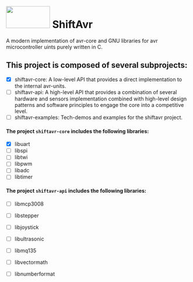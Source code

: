 # <img src="https://user-images.githubusercontent.com/60224159/230797593-dafd6c8f-17fc-401f-a766-1461a048430f.png" width="120" height="60"> ShiftAvr
A modern implementation of avr-core and GNU libraries for avr microcontroller uints purely written in C.

## This project is composed of several subprojects: 
- [x] shiftavr-core: A low-level API that provides a direct implementation to the internal avr-units.
- [ ] shiftavr-api: A high-level API that provides a combination of several hardware and sensors implementation combined with high-level design patterns and software principles to engage the core into a competitive level.
- [ ] shiftavr-examples: Tech-demos and examples for the shiftavr project.

#### The project `shiftavr-core` includes the following libraries: 
- [x] libuart
- [ ] libspi
- [ ] libtwi
- [ ] libpwm
- [ ] libadc
- [ ] libtimer

#### The project `shiftavr-api` includes the following libraries: 
- [ ] libmcp3008
- [ ] libstepper
- [ ] libjoystick
- [ ] libultrasonic
- [ ] libmq135
- [ ] libvectormath
- [ ] libnumberformat

